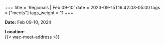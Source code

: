 +++
title = 'Regionals | Feb 09-10'
date = 2023-09-15T16:42:03-05:00
tags = ["meets"]
tags_weight = 11
+++
 
**Date:** Feb 09-10, 2024       

**Location:**  
{{< wac-meet-address >}}  